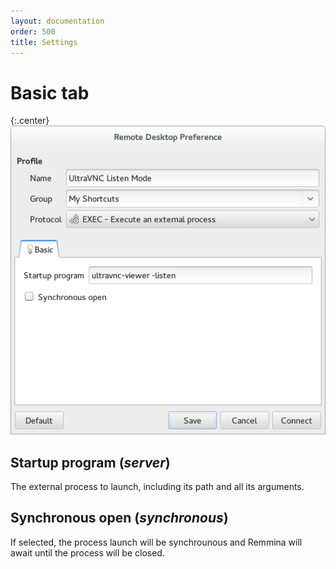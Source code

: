```yaml
---
layout: documentation
order: 500
title: Settings
---
```

# Basic tab

{:.center}
![Basic settings](/resources/remmina-plugin-exec/archive/latest/english/general.png)

## **Startup program** (*server*)

The external process to launch, including its path and all its arguments.

## **Synchronous open** (*synchronous*)

If selected, the process launch will be synchrounous and Remmina will await until the process will be closed.
